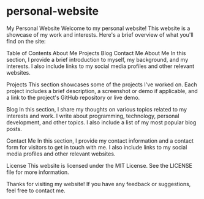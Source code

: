 # personal-website
My Personal Website
Welcome to my personal website! This website is a showcase of my work and interests. Here's a brief overview of what you'll find on the site:

Table of Contents
About Me
Projects
Blog
Contact Me
About Me
In this section, I provide a brief introduction to myself, my background, and my interests. I also include links to my social media profiles and other relevant websites.

Projects
This section showcases some of the projects I've worked on. Each project includes a brief description, a screenshot or demo if applicable, and a link to the project's GitHub repository or live demo.

Blog
In this section, I share my thoughts on various topics related to my interests and work. I write about programming, technology, personal development, and other topics. I also include a list of my most popular blog posts.

Contact Me
In this section, I provide my contact information and a contact form for visitors to get in touch with me. I also include links to my social media profiles and other relevant websites.

License
This website is licensed under the MIT License. See the LICENSE file for more information.

Thanks for visiting my website! If you have any feedback or suggestions, feel free to contact me.
